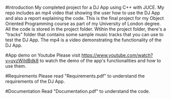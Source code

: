 #Introduction
My completed project for a DJ App using C++ with JUCE. My repo includes an mp4 video that showing the user how to use the DJ App and also a report explaining the code. This is the final project for my Object Oriented Programming course as part of my University of London degree. All the code is stored in the project folder. Wtihin the project folder, there's a "tracks" folder that contains some sample music tracks that you can use to test the DJ App. The mp4 is a video demonstrating the functionality of the DJ App.

#App demo on Youtube
Please visit https://www.youtube.com/watch?v=uyzWjIdBdk8 to watch the demo of the app's functionalities and how to use them.

#Requirements
Please read "Requirements.pdf" to understand the requirements of the DJ App.

#Documentation
Read "Documentation.pdf" to understand the code. 



